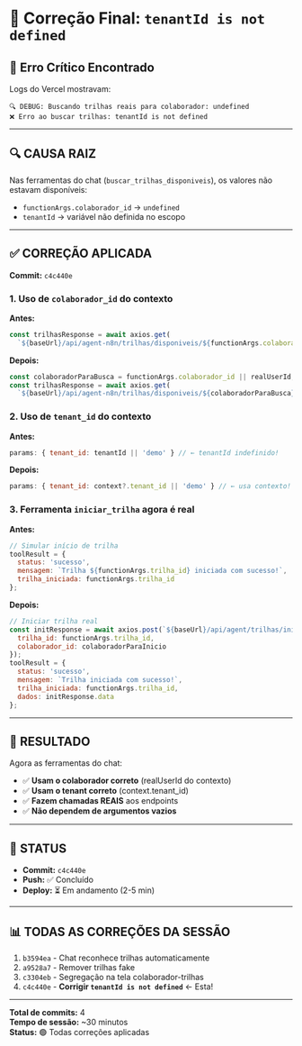 # 🔧 Correção Final: `tenantId is not defined`

## 🐛 **Erro Crítico Encontrado**

Logs do Vercel mostravam:
```
🔍 DEBUG: Buscando trilhas reais para colaborador: undefined
❌ Erro ao buscar trilhas: tenantId is not defined
```

---

## 🔍 **CAUSA RAIZ**

Nas ferramentas do chat (`buscar_trilhas_disponiveis`), os valores não estavam disponíveis:
- `functionArgs.colaborador_id` → `undefined`
- `tenantId` → variável não definida no escopo

---

## ✅ **CORREÇÃO APLICADA**

**Commit:** `c4c440e`

### **1. Uso de `colaborador_id` do contexto**

**Antes:**
```javascript
const trilhasResponse = await axios.get(
  `${baseUrl}/api/agent-n8n/trilhas/disponiveis/${functionArgs.colaborador_id}`, // ← undefined!
```

**Depois:**
```javascript
const colaboradorParaBusca = functionArgs.colaborador_id || realUserId;
const trilhasResponse = await axios.get(
  `${baseUrl}/api/agent-n8n/trilhas/disponiveis/${colaboradorParaBusca}`, // ← usa contexto!
```

### **2. Uso de `tenant_id` do contexto**

**Antes:**
```javascript
params: { tenant_id: tenantId || 'demo' } // ← tenantId indefinido!
```

**Depois:**
```javascript
params: { tenant_id: context?.tenant_id || 'demo' } // ← usa contexto!
```

### **3. Ferramenta `iniciar_trilha` agora é real**

**Antes:**
```javascript
// Simular início de trilha
toolResult = {
  status: 'sucesso',
  mensagem: `Trilha ${functionArgs.trilha_id} iniciada com sucesso!`,
  trilha_iniciada: functionArgs.trilha_id
};
```

**Depois:**
```javascript
// Iniciar trilha real
const initResponse = await axios.post(`${baseUrl}/api/agent/trilhas/iniciar`, {
  trilha_id: functionArgs.trilha_id,
  colaborador_id: colaboradorParaInicio
});
toolResult = {
  status: 'sucesso',
  mensagem: `Trilha iniciada com sucesso!`,
  trilha_iniciada: functionArgs.trilha_id,
  dados: initResponse.data
};
```

---

## 🎯 **RESULTADO**

Agora as ferramentas do chat:
- ✅ **Usam o colaborador correto** (realUserId do contexto)
- ✅ **Usam o tenant correto** (context.tenant_id)
- ✅ **Fazem chamadas REAIS** aos endpoints
- ✅ **Não dependem de argumentos vazios**

---

## 🚀 **STATUS**

- **Commit:** `c4c440e`
- **Push:** ✅ Concluído
- **Deploy:** ⏳ Em andamento (2-5 min)

---

## 📊 **TODAS AS CORREÇÕES DA SESSÃO**

1. `b3594ea` - Chat reconhece trilhas automaticamente
2. `a9528a7` - Remover trilhas fake
3. `c3304eb` - Segregação na tela colaborador-trilhas
4. `c4c440e` - **Corrigir `tenantId is not defined`** ← Esta!

---

**Total de commits:** 4  
**Tempo de sessão:** ~30 minutos  
**Status:** 🟢 Todas correções aplicadas

